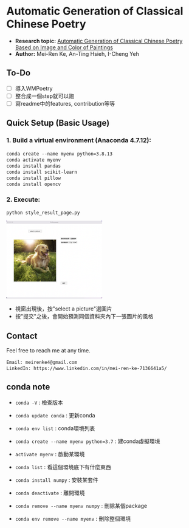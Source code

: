 # Automatic Generation of Classical Chinese Poetry

* **Research topic:** [Automatic Generation of Classical Chinese Poetry Based on Image and Color of Paintings]("http://search.taai.org.tw/paper/2020/0/%E5%9F%BA%E6%96%BC%E5%9C%96%E5%83%8F%E7%90%86%E8%A7%A3%E8%88%87%E8%89%B2%E5%BD%A9%E6%84%8F%E8%B1%A1%E7%94%B1%E7%95%AB%E4%BD%9C%E7%94%9F%E6%88%90%E8%A9%A9%E6%96%87%E4%B9%8B%E7%B3%BB%E7%B5%B1.pdf")
* **Author:** Mei-Ren Ke, An-Ting Hsieh, I-Cheng Yeh

## To-Do
* [ ] 導入WMPoetry
* [ ] 整合成一個step就可以跑
* [ ] 寫readme中的features, contribution等等

## Quick Setup (Basic Usage)
### 1. Build a virtual environment (Anaconda 4.7.12):
``` 
conda create --name myenv python=3.8.13 
conda activate myenv
conda install pandas
conda install scikit-learn
conda install pillow
conda install opencv
```

### 2. Execute: 
```
python style_result_page.py
```

<img src="example.png" width="50%" height="50%" >

* 視窗出現後，按"select a picture"選圖片
* 按"提交"之後，會開始預測同個資料夾內下一張圖片的風格

## Contact
Feel free to reach me at any time.
<pre><code>Email: meirenke4@gmail.com
LinkedIn: https://www.linkedin.com/in/mei-ren-ke-7136641a5/ </code></pre>

## conda note
* `conda -V` : 檢查版本
* `conda update conda` : 更新conda
* `conda env list` : conda環境列表
* `conda create --name myenv python=3.7` : 建conda虛擬環境

* `activate myenv` : 啟動某環境
* `conda list` : 看這個環境底下有什麼東西
* `conda install numpy` : 安裝某套件
* `conda deactivate` : 離開環境

* `conda remove --name myenv numpy` : 刪除某個package
* `conda env remove --name myenv` : 刪除整個環境
